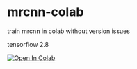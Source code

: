 # mrcnn-colab
train mrcnn in colab without version issues

tensorflow 2.8


[![Open In Colab](https://colab.research.google.com/assets/colab-badge.svg)](https://colab.research.google.com/github/KiLJ4EdeN/mrcnn-colab/blob/main/maskrcnn_tf2.ipynb)
